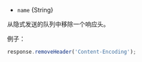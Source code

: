<!-- YAML
added: v0.4.0
-->

* `name` {String}

从隐式发送的队列中移除一个响应头。

例子：

```js
response.removeHeader('Content-Encoding');
```

